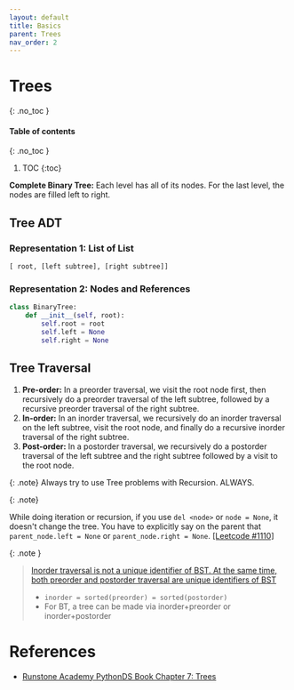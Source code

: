 ```yaml
---
layout: default
title: Basics
parent: Trees
nav_order: 2
---
```


# Trees
{: .no_toc }

#### Table of contents
{: .no_toc }

1. TOC
{:toc}

**Complete Binary Tree:** Each level has all of its nodes. For the last level, the nodes are filled left to right.

## Tree ADT

### Representation 1: List of List

```
[ root, [left subtree], [right subtree]]
```
### Representation 2: Nodes and References

```python
class BinaryTree:
	def __init__(self, root):
		self.root = root
		self.left = None
		self.right = None
```



## Tree Traversal

1. **Pre-order:** In a preorder traversal, we visit the root node first, then recursively do a preorder traversal of the left subtree, followed by a recursive preorder traversal of the right subtree.
2. **In-order:** In an inorder traversal, we recursively do an inorder traversal on the left subtree, visit the root node, and finally do a recursive inorder traversal of the right subtree.
3. **Post-order:** In a postorder traversal, we recursively do a postorder traversal of the left subtree and the right subtree followed by a visit to the root node.

{: .note}
Always try to use Tree problems with Recursion. ALWAYS.

{: .note}

While doing iteration or recursion, if you use `del <node>` or `node = None`, it doesn't change the tree. You have to explicitly say on the parent that `parent_node.left = None` or `parent_node.right = None`. [[Leetcode #1110]](https://leetcode.com/problems/delete-nodes-and-return-forest/)

{: .note }

>   [Inorder traversal is not a unique identifier of BST. At the same time, both preorder and postorder traversal are unique identifiers of BST](https://leetcode.com/problems/convert-sorted-array-to-binary-search-tree/solutions/422736/official-solution/ )
>
> - `inorder = sorted(preorder) = sorted(postorder)`
> - For BT, a tree can be made via inorder+preorder or inorder+postorder



# References

- [Runstone Academy PythonDS Book Chapter 7: Trees](https://runestone.academy/ns/books/published/pythonds/Trees/toctree.html)

